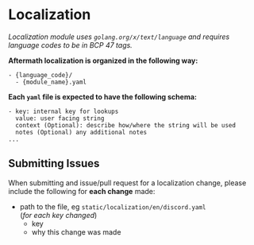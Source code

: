 # Localization
_Localization module uses `golang.org/x/text/language` and requires language codes to be in BCP 47 tags._

**Aftermath localization is organized in the following way:**
```
- {language_code}/
  - {module_name}.yaml
```

**Each `yaml` file is expected to have the following schema:**
```
- key: internal key for lookups
  value: user facing string
  context (Optional): describe how/where the string will be used
  notes (Optional) any additional notes
...
```

## Submitting Issues
When submitting and issue/pull request for a localization change, please include the following for **each change** made:
- path to the file, eg `static/localization/en/discord.yaml`  
  (_for each key changed_)
  - key
  - why this change was made